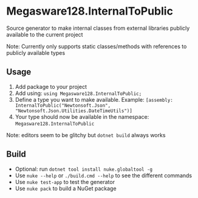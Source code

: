 # Megasware128.InternalToPublic
Source generator to make internal classes from external libraries publicly available to the current project

Note: Currently only supports static classes/methods with references to publicly available types

## Usage
1. Add package to your project
2. Add using: `using Megasware128.InternalToPublic;`
3. Define a type you want to make available. Example: `[assembly: InternalToPublic("Newtonsoft.Json", "Newtonsoft.Json.Utilities.DateTimeUtils")]`
4. Your type should now be available in the namespace: `Megasware128.InternalToPublic`

Note: editors seem to be glitchy but `dotnet build` always works

## Build
- Optional: run `dotnet tool install nuke.globaltool -g`
- Use `nuke --help` or `./build.cmd --help` to see the different commands
- Use `nuke test-app` to test the generator
- Use `nuke pack` to build a NuGet package